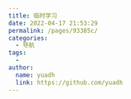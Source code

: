 ```yaml
---
title: 临时学习
date: 2022-04-17 21:53:29
permalink: /pages/93385c/
categories:
  - 导航
tags:
  - 
author: 
  name: yuadh
  link: https://github.com/yuadh
---
```

